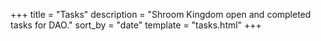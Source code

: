 +++
title = "Tasks"
description = "Shroom Kingdom open and completed tasks for DAO."
sort_by = "date"
template = "tasks.html"
+++
